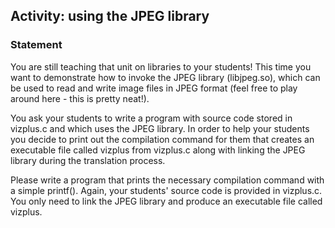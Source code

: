 ## Activity: using the JPEG library

### Statement

You are still teaching that unit on libraries to your students! This time you want to demonstrate how to invoke the JPEG library (libjpeg.so), which can be used to read and write image files in JPEG format (feel free to play around here - this is pretty neat!). 

You ask your students to write a program with source code stored in vizplus.c and which uses the JPEG library. In order to help your students you decide to print out the compilation command for them that creates an executable file called vizplus from vizplus.c along with linking the JPEG library during the translation process. 

Please write a program that prints the necessary compilation command with a simple printf(). Again, your students' source code is provided in vizplus.c. You only need to link the JPEG library and produce an executable file called vizplus.
